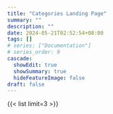 ```yaml
---
title: "Categories Landing Page"
summary: ""
description: ""
date: 2024-05-21T02:52:54+08:00
tags: []
# series: ["Documentation"]
# series_order: 9
cascade:
  showEdit: true
  showSummary: true
  hideFeatureImage: false
draft: false
---
```


<!-- https://blowfish.page/docs/shortcodes/#list -->

{{< list limit=3 >}}
